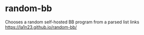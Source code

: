 # random-bb
Chooses a random self-hosted BB program from a parsed list links https://la1n23.github.io/random-bb/
